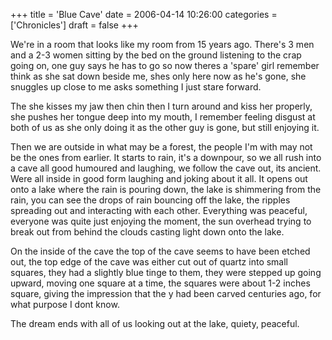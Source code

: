 +++
title = 'Blue Cave'
date = 2006-04-14 10:26:00
categories = ['Chronicles']
draft = false
+++

We're in a room that looks like my room from 15 years ago. There's 3 men and a 2-3 women sitting by the bed on the ground listening to the crap going on, one guy says he has to go so now theres a 'spare' girl remember think as she sat down beside me, shes only here now as he's gone, she snuggles up close to me asks something I just stare forward. 
 
The she kisses my jaw then chin then I turn around and kiss her properly, she pushes her tongue deep into my mouth, I remember feeling disgust at both of us as she only doing it as the other guy is gone, but still enjoying it.  

Then we are outside in what may be a forest, the people I'm with may not be the ones from earlier. It starts to rain, it's a downpour, so we all rush into a cave all good humoured and laughing, we follow the cave out, its ancient. Were all inside in good form laughing and joking about it all. It opens out onto a lake where the rain is pouring down, the lake is shimmering from the rain, you can see the drops of rain bouncing off the lake, the ripples spreading out and interacting with each other.  Everything was peaceful, everyone was quite just enjoying the moment, the sun overhead trying to break out from behind the clouds casting light down onto the lake.

 On the inside of the cave the top of the cave seems to have been etched out, the top edge of the cave was either cut out of quartz into small squares, they had a slightly blue tinge to them, they were stepped up going upward, moving one square at a time, the squares were about 1-2 inches square, giving the impression that the y had been carved centuries ago, for what purpose I dont know.

The dream ends with all of us looking out at the lake, quiety, peaceful. 